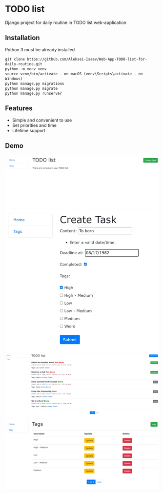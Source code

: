 # TODO list

Django project for daily routine in TODO list web-application

## Installation

Python 3 must be already installed

```shell
git clone https://github.com/Aleksei-Isaev/Web-App-TODO-list-for-daily-routine.git
python -m venv venv
source venv/bin/activate - on macOS (venv\Scripts\activate - on Windows)
python manage.py migrations
python manage.py migrate
python manage.py runserver
```

## Features

* Simple and convenient to use
* Set priorities and time
* Lifetime support

## Demo

![Website Interface](static/images/demo_1.png)
![Website Interface](static/images/demo_2.png)
![Website Interface](static/images/demo_3.png)
![Website Interface](static/images/demo_4.png)
